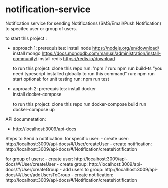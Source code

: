 # notification-service
Notification service for sending Notifications (SMS/Email/Push Notification) to specifec user or group of users.

to start this project :
  - approach 1:
    prerequisites:
      install node     https://nodejs.org/en/download/
      install mongo    https://docs.mongodb.com/manual/administration/install-community/
      install redis    https://redis.io/download
      
    to run this project:
      clone this repo
      run: 'npm i'
      run: npm run build-ts  "you need typescript installed globally to run this command"
      run: npm run start
      optional: for unit testing run: npm run test

  - approach 2:
    prerequisites:
      install docker     
      install docker-compose    
    
    to run this project:
      clone this repo
      run docker-compose build
      run docker-compose up
    
 
API documnetation:
  - http://localhost:3009/api-docs
  

Steps to Send a notification:
   for specific user:
    - create user: http://localhost:3009/api-docs/#/User/createUser
    - create notification: http://localhost:3009/api-docs/#/Notification/createNotification  
  
  for group of users:
    - create user: http://localhost:3009/api-docs/#/User/createUser
    - create group: http://localhost:3009/api-docs/#/User/createGroup
    - add users to group: http://localhost:3009/api-docs/#/User/addUsersToGroup
    - create notification: http://localhost:3009/api-docs/#/Notification/createNotification
  
